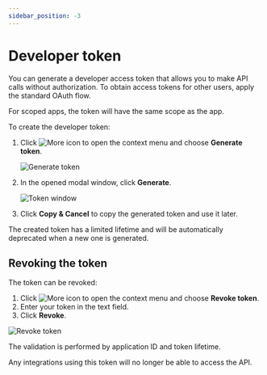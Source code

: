 ```yaml
---
sidebar_position: -3
---
```


# Developer token

You can generate a developer access token that allows you to make API calls without authorization. To obtain access tokens for other users, apply the standard OAuth flow.

For scoped apps, the token will have the same scope as the app.

To create the developer token:

1. Click ![More icon](/assets/images/docspace/more-icon.png) to open the context menu and choose **Generate token**.

   ![Generate token](/assets/images/docspace/generate-token.png)

2. In the opened modal window, click **Generate**.

   ![Token window](/assets/images/docspace/token-window.png)

3. Click **Copy & Cancel** to copy the generated token and use it later.

The created token has a limited lifetime and will be automatically deprecated when a new one is generated.

## Revoking the token

The token can be revoked:

1. Click ![More icon](/assets/images/docspace/more-icon.png) to open the context menu and choose **Revoke token**.
2. Enter your token in the text field.
3. Click **Revoke**.

![Revoke token](/assets/images/docspace/revoke-token.png)

The validation is performed by application ID and token lifetime.

Any integrations using this token will no longer be able to access the API.
